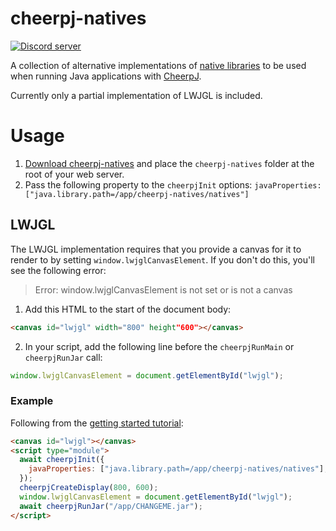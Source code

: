 # cheerpj-natives

[![Discord server](https://img.shields.io/discord/988743885121548329?color=%237289DA&logo=discord&logoColor=ffffff)](https://discord.leaningtech.com)

A collection of alternative implementations of [native libraries](https://labs.leaningtech.com/cheerpj3/guides/Implementing-Java-native-methods-in-JavaScript) to be used when running Java applications with [CheerpJ](https://labs.leaningtech.com/cheerpj).

Currently only a partial implementation of LWJGL is included.

# Usage

1. [Download cheerpj-natives](https://github.com/leaningtech/cheerpj-natives/archive/refs/heads/main.zip) and place the `cheerpj-natives` folder at the root of your web server.
2. Pass the following property to the `cheerpjInit` options: `javaProperties: ["java.library.path=/app/cheerpj-natives/natives"]`

## LWJGL

The LWJGL implementation requires that you provide a canvas for it to render to by setting `window.lwjglCanvasElement`.  If you don't do this, you'll see the following error:

> Error: window.lwjglCanvasElement is not set or is not a canvas

1. Add this HTML to the start of the document body:
```html
<canvas id="lwjgl" width="800" height"600"></canvas>
```
2. In your script, add the following line before the `cheerpjRunMain` or `cheerpjRunJar` call:
```js
window.lwjglCanvasElement = document.getElementById("lwjgl");
```

### Example

Following from the [getting started tutorial](https://labs.leaningtech.com/cheerpj3/getting-started/Java-app):

```html
<canvas id="lwjgl"></canvas>
<script type="module">
  await cheerpjInit({
    javaProperties: ["java.library.path=/app/cheerpj-natives/natives"],
  });
  cheerpjCreateDisplay(800, 600);
  window.lwjglCanvasElement = document.getElementById("lwjgl");
  await cheerpjRunJar("/app/CHANGEME.jar");
</script>
```
